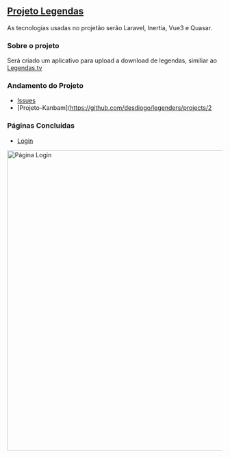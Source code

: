 ## [Projeto Legendas](https://legendas.desdiogo.com)

As tecnologias usadas no projetão serão Laravel, Inertia, Vue3 e Quasar.

### Sobre o projeto
Será criado um aplicativo para upload a download de legendas, similiar ao [Legendas.tv](http://legendas.tv)

### Andamento do Projeto
- [Issues](https://github.com/desdiogo/legenders/issues)
- [Projeto-Kanbam](https://github.com/desdiogo/legenders/projects/2

### Páginas Concluídas
- [Login](https://legendas.desdiogo.com/login)
<p>
    <img src="https://legendas.desdiogo.com/images/scan/page_login.png" width="700" alt="Página Login">
</p>

